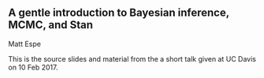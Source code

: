 ## A gentle introduction to Bayesian inference, MCMC, and Stan

Matt Espe

This is the source slides and material from the a short talk given at
UC Davis on 10 Feb 2017. 
